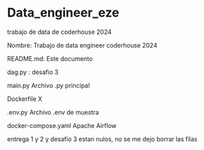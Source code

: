 # Data_engineer_eze
trabajo de data de coderhouse 2024

Nombre:	Trabajo de data engineer coderhouse 2024

README.md:	Este documento

dag.py : desafio 3

main.py	Archivo .py principal

Dockerfile	X

.env.py	Archivo .env de muestra

docker-compose.yaml	Apache Airflow

entrega 1 y 2 y desafio 3 estan nulos, no se me dejo borrar las filas

